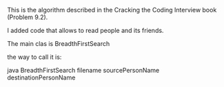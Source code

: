 This is the algorithm described in the Cracking the Coding Interview book (Problem 9.2).

I added code that allows to read people and its friends.

The main clas is BreadthFirstSearch

the way to call it is:

java BreadthFirstSearch filename sourcePersonName destinationPersonName
